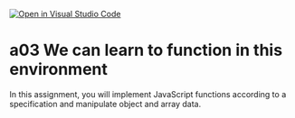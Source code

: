 [![Open in Visual Studio Code](https://classroom.github.com/assets/open-in-vscode-f059dc9a6f8d3a56e377f745f24479a46679e63a5d9fe6f495e02850cd0d8118.svg)](https://classroom.github.com/online_ide?assignment_repo_id=5789636&assignment_repo_type=AssignmentRepo)
# a03 We can learn to function in this environment
In this assignment, you will implement JavaScript functions according to a specification and manipulate object and array data.
